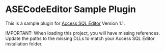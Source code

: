 # ASECodeEditor Sample Plugin

This is a sample plugin for [Access SQL Editor](https://www.fieldeffect.info/download/) Version 1.1.

IMPORTANT: When loading this project, you will have missing references.  Update the paths to the missing DLLs to match your Access SQL Editor installation folder.

